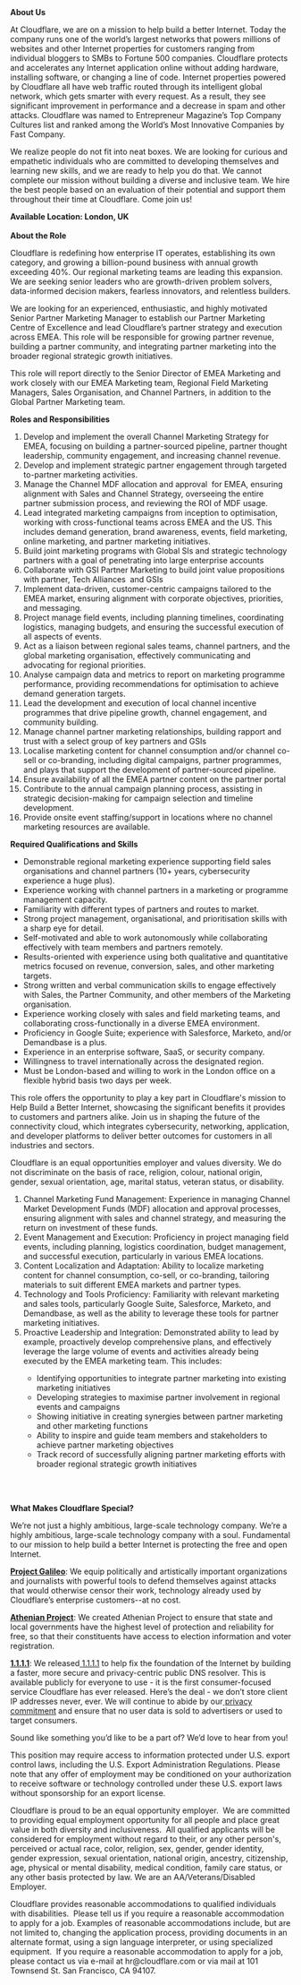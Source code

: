 <div class="content-intro">
	<div><strong>About Us</strong></div>
	<div>
		<p>At Cloudflare, we are on a mission to help build a better Internet. Today the company runs one of the world’s largest networks that powers millions of websites and other Internet properties for customers ranging from individual bloggers to SMBs to Fortune 500 companies. Cloudflare protects and accelerates any Internet application online without adding hardware, installing software, or changing a line of code. Internet properties powered by Cloudflare all have web traffic routed through its intelligent global network, which gets smarter with every request. As a result, they see significant improvement in performance and a decrease in spam and other attacks. Cloudflare was named to Entrepreneur Magazine’s Top Company Cultures list and ranked among the World’s Most Innovative Companies by Fast Company.&nbsp;</p>
		<p><span style="font-weight: 400;">We realize people do not fit into neat boxes. We are looking for curious and empathetic individuals who are committed to developing themselves and learning new skills, and we are ready to help you do that. We cannot complete our mission without building a diverse and inclusive team. We hire the best people based on an evaluation of their potential and support them throughout their time at Cloudflare. Come join us!&nbsp;</span></p>
	</div>
</div>
<p><strong>Available Location: London, UK<br><br>About the Role</strong></p>
<p>Cloudflare is redefining how enterprise IT operates, establishing its own category, and growing a billion-pound business with annual growth exceeding 40%. Our regional marketing teams are leading this expansion. We are seeking senior leaders who are growth-driven problem solvers, data-informed decision makers, fearless innovators, and relentless builders.</p>
<p>We are looking for an experienced, enthusiastic, and highly motivated Senior Partner Marketing Manager to establish our Partner Marketing Centre of Excellence and lead Cloudflare’s partner strategy and execution across EMEA. This role will be responsible for growing partner revenue, building a partner community, and integrating partner marketing into the broader regional strategic growth initiatives.</p>
<p>This role will report directly to the Senior Director of EMEA Marketing and work closely with our EMEA Marketing team, Regional Field Marketing Managers, Sales Organisation, and Channel Partners, in addition to the Global Partner Marketing team.</p>
<p><strong>Roles and Responsibilities</strong></p>
<ol>
	<li>Develop and implement the overall Channel Marketing Strategy for EMEA, focusing on building a partner-sourced pipeline, partner thought leadership, community engagement, and increasing channel revenue.</li>
	<li>Develop and implement strategic partner engagement through targeted to-partner marketing activities.</li>
	<li>Manage the Channel MDF allocation and approval&nbsp; for EMEA, ensuring alignment with Sales and Channel Strategy, overseeing the entire partner submission process, and reviewing the ROI of MDF usage.</li>
	<li>Lead integrated marketing campaigns from inception to optimisation, working with cross-functional teams across EMEA and the US. This includes demand generation, brand awareness, events, field marketing, online marketing, and partner marketing initiatives.</li>
	<li>Build joint marketing programs with Global SIs and strategic technology partners with a goal of penetrating into large enterprise accounts</li>
	<li>Collaborate with GSI Partner Marketing to build joint value propositions with partner, Tech Alliances&nbsp; and GSIs</li>
	<li>Implement data-driven, customer-centric campaigns tailored to the EMEA market, ensuring alignment with corporate objectives, priorities, and messaging.</li>
	<li>Project manage field events, including planning timelines, coordinating logistics, managing budgets, and ensuring the successful execution of all aspects of events.</li>
	<li>Act as a liaison between regional sales teams, channel partners, and the global marketing organisation, effectively communicating and advocating for regional priorities.</li>
	<li>Analyse campaign data and metrics to report on marketing programme performance, providing recommendations for optimisation to achieve demand generation targets.</li>
	<li>Lead the development and execution of local channel incentive programmes that drive pipeline growth, channel engagement, and community building.</li>
	<li>Manage channel partner marketing relationships, building rapport and trust with a select group of key partners and GSIs</li>
	<li>Localise marketing content for channel consumption and/or channel co-sell or co-branding, including digital campaigns, partner programmes, and plays that support the development of partner-sourced pipeline.</li>
	<li>Ensure availability of all the EMEA partner content on the partner portal</li>
	<li>Contribute to the annual campaign planning process, assisting in strategic decision-making for campaign selection and timeline development.</li>
	<li>Provide onsite event staffing/support in locations where no channel marketing resources are available.</li>
</ol>
<p><strong>Required Qualifications and Skills</strong></p>
<ul>
	<li>Demonstrable regional marketing experience supporting field sales organisations and channel partners (10+ years, cybersecurity experience a huge plus).</li>
	<li>Experience working with channel partners in a marketing or programme management capacity.</li>
	<li>Familiarity with different types of partners and routes to market.</li>
	<li>Strong project management, organisational, and prioritisation skills with a sharp eye for detail.</li>
	<li>Self-motivated and able to work autonomously while collaborating effectively with team members and partners remotely.</li>
	<li>Results-oriented with experience using both qualitative and quantitative metrics focused on revenue, conversion, sales, and other marketing targets.</li>
	<li>Strong written and verbal communication skills to engage effectively with Sales, the Partner Community, and other members of the Marketing organisation.</li>
	<li>Experience working closely with sales and field marketing teams, and collaborating cross-functionally in a diverse EMEA environment.</li>
	<li>Proficiency in Google Suite; experience with Salesforce, Marketo, and/or Demandbase is a plus.</li>
	<li>Experience in an enterprise software, SaaS, or security company.</li>
	<li>Willingness to travel internationally across the designated region.</li>
	<li>Must be London-based and willing to work in the London office on a flexible hybrid basis two days per week.</li>
</ul>
<p>This role offers the opportunity to play a key part in Cloudflare's mission to Help Build a Better Internet, showcasing the significant benefits it provides to customers and partners alike. Join us in shaping the future of the connectivity cloud, which integrates cybersecurity, networking, application, and developer platforms to deliver better outcomes for customers in all industries and sectors.</p>
<p>Cloudflare is an equal opportunities employer and values diversity. We do not discriminate on the basis of race, religion, colour, national origin, gender, sexual orientation, age, marital status, veteran status, or disability.</p>
<ol>
	<li>Channel Marketing Fund Management: Experience in managing Channel Market Development Funds (MDF) allocation and approval processes, ensuring alignment with sales and channel strategy, and measuring the return on investment of these funds.</li>
	<li>Event Management and Execution: Proficiency in project managing field events, including planning, logistics coordination, budget management, and successful execution, particularly in various EMEA locations.</li>
	<li>Content Localization and Adaptation: Ability to localize marketing content for channel consumption, co-sell, or co-branding, tailoring materials to suit different EMEA markets and partner types.</li>
	<li>Technology and Tools Proficiency: Familiarity with relevant marketing and sales tools, particularly Google Suite, Salesforce, Marketo, and Demandbase, as well as the ability to leverage these tools for partner marketing initiatives.</li>
	<li>Proactive Leadership and Integration: Demonstrated ability to lead by example, proactively develop comprehensive plans, and effectively leverage the large volume of events and activities already being executed by the EMEA marketing team. This includes:</li>
	<ul>
		<li>Identifying opportunities to integrate partner marketing into existing marketing initiatives</li>
		<li>Developing strategies to maximise partner involvement in regional events and campaigns</li>
		<li>Showing initiative in creating synergies between partner marketing and other marketing functions</li>
		<li>Ability to inspire and guide team members and stakeholders to achieve partner marketing objectives</li>
		<li>Track record of successfully aligning partner marketing efforts with broader regional strategic growth initiatives</li>
	</ul>
</ol>
<p><br><br></p>
<div class="content-conclusion">
	<p><strong>What Makes Cloudflare Special?</strong></p>
	<p><span style="font-weight: 400;">We’re not just a highly ambitious, large-scale technology company. We’re a highly ambitious, large-scale technology company with a soul. Fundamental to our mission to help build a better Internet is protecting the free and open Internet.</span></p>
	<p><a href="https://blog.cloudflare.com/protecting-free-expression-online/"><strong>Project Galileo</strong></a><span style="font-weight: 400;">: We equip politically and artistically important organizations and journalists with powerful tools to defend themselves against attacks that would otherwise censor their work, technology already used by Cloudflare’s enterprise customers--at no cost.</span></p>
	<p><strong><a href="https://www.cloudflare.com/athenian/">Athenian Project</a></strong><span style="font-weight: 400;">: We created Athenian Project to ensure that state and local governments have the highest level of protection and reliability for free, so that their constituents have access to election information and voter registration.</span></p>
	<p><a href="https://1.1.1.1/"><strong>1.1.1.1</strong></a><span style="font-weight: 400;">: We released</span><a href="https://1.1.1.1/"> <span style="font-weight: 400;">1.1.1.1</span></a><span style="font-weight: 400;"> to help fix the foundation of the Internet by building a faster, more secure and privacy-centric public DNS resolver. This is available publicly for everyone to use - it is the first consumer-focused service Cloudflare has ever released. Here’s the deal - we don’t store client IP addresses never, ever. We will continue to abide by our</span><a href="https://developers.cloudflare.com/1.1.1.1/privacy/public-dns-resolver"> privacy commitment</a><span style="font-weight: 400;"> and ensure that no user data is sold to advertisers or used to target consumers.</span></p>
	<p><span style="font-weight: 400;">Sound like something you’d like to be a part of? We’d love to hear from you!</span></p>
	<p><span style="font-weight: 400;">This position may require access to information protected under U.S. export control laws, including the U.S. Export Administration Regulations. Please note that any offer of employment may be conditioned on your authorization to receive software or technology controlled under these U.S. export laws without sponsorship for an export license.</span></p>
	<p><span style="font-weight: 400;">Cloudflare is proud to be an equal opportunity employer. &nbsp;We are committed to providing equal employment opportunity for all people and place great value in both diversity and inclusiveness. &nbsp;All qualified applicants will be considered for employment without regard to their, or any other person's, perceived or actual</span> <span style="font-weight: 400;">race, color, religion, sex, gender, gender identity, gender expression, sexual orientation, national origin, ancestry, citizenship, age, physical or mental disability, medical condition, family care status, or any other basis protected by law. </span><span style="font-weight: 400;">We are an AA/Veterans/Disabled Employer.</span></p>
	<p><span style="font-weight: 400;">Cloudflare provides reasonable accommodations to qualified individuals with disabilities. &nbsp;Please tell us if you require a reasonable accommodation to apply for a job. Examples of reasonable accommodations include, but are not limited to, changing the application process, providing documents in an alternate format, using a sign language interpreter, or using specialized equipment. &nbsp;If you require a reasonable accommodation to apply for a job, please contact us via e-mail at </span><span style="font-weight: 400;">hr@cloudflare.com</span><span style="font-weight: 400;"> or via mail at 101 Townsend St. San Francisco, CA 94107.</span></p>
</div>